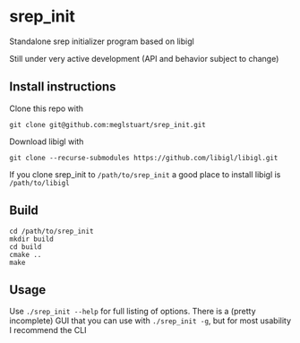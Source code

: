 # srep_init
Standalone srep initializer program based on libigl

Still under very active development (API and behavior subject to change)

## Install instructions
Clone this repo with

`git clone git@github.com:meglstuart/srep_init.git`

Download libigl with

`git clone --recurse-submodules https://github.com/libigl/libigl.git`

If you clone srep_init to `/path/to/srep_init` a good place to install libigl is `/path/to/libigl`

## Build
~~~
cd /path/to/srep_init
mkdir build
cd build
cmake ..
make
~~~

## Usage
Use `./srep_init --help` for full listing of options.
There is a (pretty incomplete) GUI that you can use with `./srep_init -g`, but for most usability I recommend the CLI
